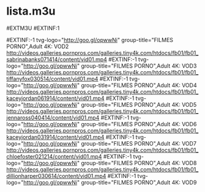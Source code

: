# lista.m3u
#EXTM3U #EXTINF:1

#EXTINF:-1 tvg-logo="http://goo.gl/opwwNi" group-title="FILMES PORNO",Adult 4K: VOD2
http://videos.galleries.pornpros.com/galleries.tiny4k.com/htdocs/fb01/fb01_sabrinabanks071414/content/vid01.mp4
#EXTINF:-1 tvg-logo="http://goo.gl/opwwNi" group-title="FILMES PORNO",Adult 4K: VOD3
http://videos.galleries.pornpros.com/galleries.tiny4k.com/htdocs/fb01/fb01_tiffanyfox030514/content/vid01.mp4
#EXTINF:-1 tvg-logo="http://goo.gl/opwwNi" group-title="FILMES PORNO",Adult 4K: VOD4
http://videos.galleries.pornpros.com/galleries.tiny4k.com/htdocs/fb01/fb01_kaceyjordan061914/content/vid01.mp4
#EXTINF:-1 tvg-logo="http://goo.gl/opwwNi" group-title="FILMES PORNO",Adult 4K: VOD5
http://videos.galleries.pornpros.com/galleries.tiny4k.com/htdocs/fb01/fb01_jennaross040414/content/vid01.mp4
#EXTINF:-1 tvg-logo="http://goo.gl/opwwNi" group-title="FILMES PORNO",Adult 4K: VOD6
http://videos.galleries.pornpros.com/galleries.tiny4k.com/htdocs/fb01/fb01_kaceyjordan031914/content/vid01.mp4
#EXTINF:-1 tvg-logo="http://goo.gl/opwwNi" group-title="FILMES PORNO",Adult 4K: VOD7
http://videos.galleries.pornpros.com/galleries.tiny4k.com/htdocs/fb01/fb01_chloefoster021214/content/vid01.mp4
#EXTINF:-1 tvg-logo="http://goo.gl/opwwNi" group-title="FILMES PORNO",Adult 4K: VOD8
http://videos.galleries.pornpros.com/galleries.tiny4k.com/htdocs/fb01/fb01_dillionharper030614/content/vid01.mp4
#EXTINF:-1 tvg-logo="http://goo.gl/opwwNi" group-title="FILMES PORNO",Adult 4K: VOD9


